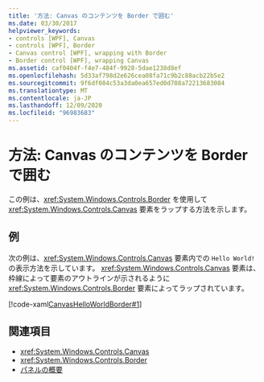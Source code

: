 ```yaml
---
title: '方法: Canvas のコンテンツを Border で囲む'
ms.date: 03/30/2017
helpviewer_keywords:
- controls [WPF], Canvas
- controls [WPF], Border
- Canvas control [WPF], wrapping with Border
- Border control [WPF], wrapping Canvas
ms.assetid: caf0404f-f4e7-484f-9928-5dae1238d8ef
ms.openlocfilehash: 5d33af798d2e626cea08fa71c9b2c88acb22b5e2
ms.sourcegitcommit: 9f6df084c53a3da0ea657ed0d708a72213683084
ms.translationtype: MT
ms.contentlocale: ja-JP
ms.lasthandoff: 12/09/2020
ms.locfileid: "96983683"
---
```

# <a name="how-to-wrap-a-border-around-the-content-of-a-canvas"></a>方法: Canvas のコンテンツを Border で囲む
この例は、<xref:System.Windows.Controls.Border> を使用して <xref:System.Windows.Controls.Canvas> 要素をラップする方法を示します。  
  
## <a name="example"></a>例  
 次の例は、<xref:System.Windows.Controls.Canvas> 要素内での `Hello World!` の表示方法を示しています。 <xref:System.Windows.Controls.Canvas> 要素は、枠線によって要素のアウトラインが示されるように <xref:System.Windows.Controls.Border> 要素によってラップされています。  
  
 [!code-xaml[CanvasHelloWorldBorder#1](~/samples/snippets/csharp/VS_Snippets_Wpf/CanvasHelloWorldBorder/CS/default.xaml#1)]  
  
## <a name="see-also"></a>関連項目

- <xref:System.Windows.Controls.Canvas>
- <xref:System.Windows.Controls.Border>
- [パネルの概要](panels-overview.md)
